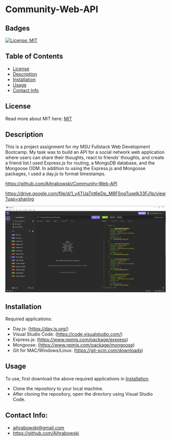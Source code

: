# Community-Web-API
## Badges

[![License: MIT](https://img.shields.io/badge/License-MIT-yellow.svg)](https://opensource.org/licenses/MIT)

## Table of Contents

- [License](#license)
- [Description](#description)
- [Installation](#installation)
- [Usage](#usage)
- [Contact Info](#contact-info)

## License

Read more about MIT here:
[MIT](https://opensource.org/licenses/MIT)

## Description

This is a project assignment for my MSU Fullstack Web Development Bootcamp. My task was to build an API for a social network web application where users can share their thoughts, react to friends’ thoughts, and create a friend list.I used Express.js for routing, a MongoDB database, and the Mongoose ODM. In addition to using the Express.js and Mongoose packages, I used a day.js to format timestamps.

https://github.com/Ajhrabowski/Community-Web-API

https://drive.google.com/file/d/1_y4TUaTnt6eDp_M8F5ngTuxelk33FJ1p/view?usp=sharing



![Alt text](<Assets/Community Web API Screenshot.png>)

## Installation

Required applications:
- Day.js: (https://day.js.org/)
- Visual Studio Code: (https://code.visualstudio.com/)
- Express.js: (https://www.npmjs.com/package/express)
- Mongoose: (https://www.npmjs.com/package/mongoose)
- Git for MAC/Windows/Linux: (https://git-scm.com/downloads)

## Usage

To use, first download the above required applications in [Installation](#installation).

- Clone the repository to your local machine.
- After cloning the repository, open the directory using Visual Studio Code. 


## Contact Info: 

* ajhrabowski@gmail.com
* https://github.com/Ajhrabowski
